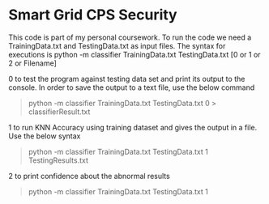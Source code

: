 # Smart Grid CPS Security
This code is part of my personal coursework.
To run the code we need a TrainingData.txt and TestingData.txt as input files.
The syntax for executions is
python -m classifier TrainingData.txt TestingData.txt [0 or 1 or 2 or Filename]

0 to test the program against testing data set and print its output to the console. In order to save the output to a text file, use the below command
> python -m classifier TrainingData.txt TestingData.txt 0 > classifierResult.txt

1 to run KNN Accuracy using training dataset and gives the output in a file. Use the below syntax
> python -m classifier TrainingData.txt TestingData.txt 1 TestingResults.txt

2 to print confidence about the abnormal results
> python -m classifier TrainingData.txt TestingData.txt 1 

